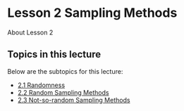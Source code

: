 <head>
<script src="https://polyfill.io/v3/polyfill.min.js?features=es6"></script>
<script id="MathJax-script" async src="https://cdn.jsdelivr.net/npm/mathjax@3/es5/tex-mml-chtml.js"></script>
</head>

# Lesson 2 Sampling Methods
About Lesson 2

## Topics in this lecture
Below are the subtopics for this lecture:
* [2.1 Randomness](2_1_Randomness.md)
* [2.2 Random Sampling Methods](2_2_SamplingMethods.md)
* [2.3 Not-so-random Sampling Methods](2_3_NotRandomMethods.md)